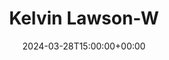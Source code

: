 ---
title: Kelvin Lawson-W
date: 2024-03-28T15:00:00+00:00
params:
  about: https://{{ .Site.BaseURL}}/about.html
  email: n...@gmail.com
  social:
    github: 
---